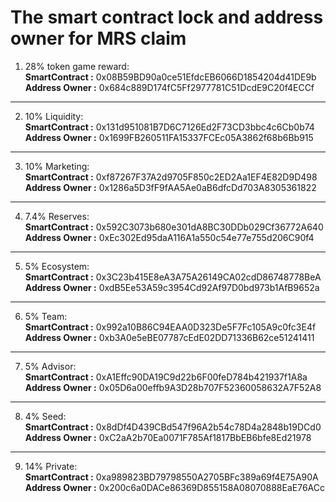 # The smart contract lock and address owner for MRS claim

1.    28% token game reward:  
**SmartContract :** 0x08B59BD90a0ce51EfdcEB6066D1854204d41DE9b <br />
**Address Owner :** 0x684c889D174fC5Ff2977781C51DcdE9C20f4ECCf   

------------------------- 
2.    10% Liquidity:  
**SmartContract :** 0x131d951081B7D6C7126Ed2F73CD3bbc4c6Cb0b74 <br />
**Address Owner :** 0x1699FB260511FA15337FCEc05A3862f68b6Bb915  

-------------------------- 
3.    10% Marketing:<br />
**SmartContract :** 0xf87267F37A2d9705F850c2ED2Aa1EF4E82D9D498 <br />
**Address Owner :** 0x1286a5D3fF9fAA5Ae0aB6dfcDd703A8305361822    

--------------------------------- 
4.    7.4% Reserves:  
**SmartContract :** 0x592C3073b680e301dA8BC30DDb029Cf36772A640 <br />
**Address Owner :** 0xEc302Ed95daA116A1a550c54e77e755d206C90f4  

--------------------------------- 
5.    5% Ecosystem:  
**SmartContract :** 0x3C23b415E8eA3A75A26149CA02cdD86748778BeA <br />
**Address Owner :** 0xdB5Ee53A59c3954Cd92Af97D0bd973b1AfB9652a 

--------------------------------- 
6.    5% Team:  
**SmartContract :** 0x992a10B86C94EAA0D323De5F7Fc105A9c0fc3E4f <br />
**Address Owner :** 0xb3A0e5eBE07787cEdE02DD71336B62ce51241411  

--------------------------------- 
7.    5% Advisor:  
**SmartContract :** 0xA1Effc90DA19C9d22b6F00feD784b421937f1A8a <br />
**Address Owner :** 0x05D6a00effb9A3D28b707F52360058632A7F52A8 

--------------------------------- 
8.    4% Seed:  
**SmartContract :** 0x8dDf4D439CBd547f96A2b54c78D4a2848b19DCd0 <br />
**Address Owner :** 0xC2aA2b70Ea0071F785Af1817BbEB6bfe8Ed21978  

--------------------------------- 
9.    14% Private:  
**SmartContract :** 0xa989823BD79798550A2705BFc389a69f4E75A90A <br />
**Address Owner :** 0x200c6a0DACe86369D855158A08070888EaE76ACc  
